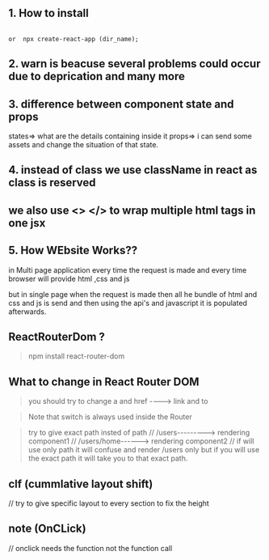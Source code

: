 ## 1.  How to install

``` npx create-react-app . (for installation in root )

or  npx create-react-app (dir_name);
```

<!-- npx is used as a temp installer but npm is used for permanent -->


## 2. warn is beacuse several problems could occur due to deprication and many more

## 3. difference between component state and props

states=>  what are the details containing inside it
props=> i can send some assets and change the situation of that state.

## 4. instead of class we use className in react as class is reserved

## we also use <> </> to wrap multiple html tags in one jsx


## 5. How WEbsite Works??

in Multi page application every time the request is made and every time browser will provide html ,css and js

but in single page when the request is made then all he bundle of html and css and js is send and then using the api's and javascript it is populated afterwards.


## ReactRouterDom ?

> npm install react-router-dom

## What to change in React Router DOM

> you should try to change  a and href  ---->  link and to

> Note that switch is always used inside the Router

> try to give exact path insted of path 
//      /users---------> rendering component1
//      /users/home------> rendering component2
//  if will use only path it will confuse and render /users only but if you will use the exact path it will take you to that exact path.


## clf (cummlative layout shift)

// try to give specific layout to every section to fix the height


## note (OnCLick)

// onclick needs the function not the function call